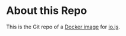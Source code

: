 # About this Repo

This is the Git repo of a [Docker image](https://registry.hub.docker.com/u/onestone/iojs/) for [io.js](https://iojs.org/).

